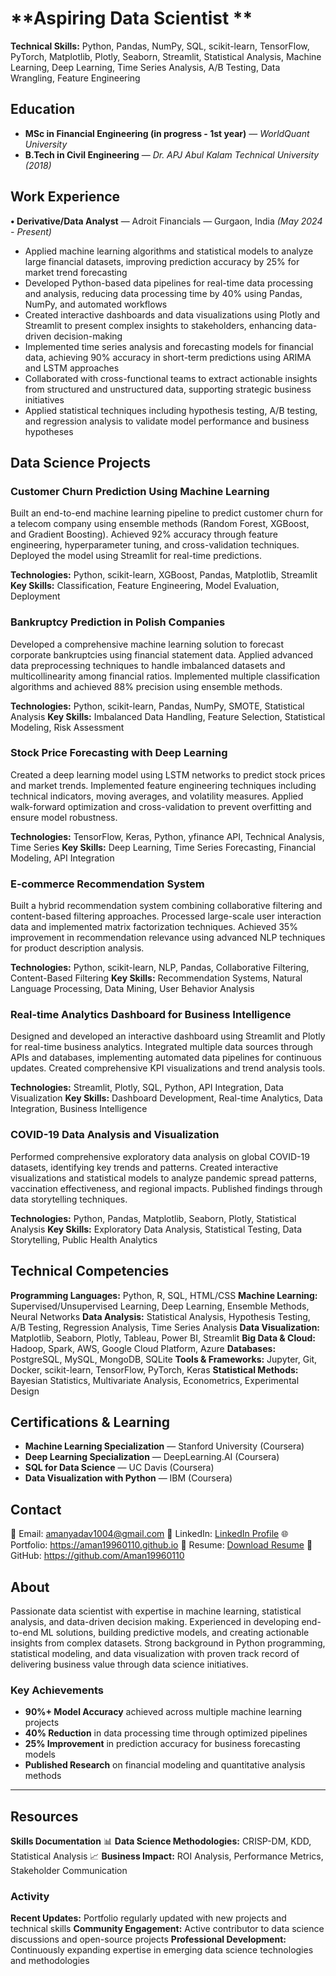 # **Aspiring Data Scientist **
**Technical Skills:** Python, Pandas, NumPy, SQL, scikit-learn, TensorFlow, PyTorch, Matplotlib, Plotly, Seaborn, Streamlit, Statistical Analysis, Machine Learning, Deep Learning, Time Series Analysis, A/B Testing, Data Wrangling, Feature Engineering

## Education

- **MSc in Financial Engineering (in progress - 1st year)** — *WorldQuant University*
- **B.Tech in Civil Engineering** — *Dr. APJ Abul Kalam Technical University (2018)*

## Work Experience

**• Derivative/Data Analyst** — Adroit Financials — Gurgaon, India *(May 2024 - Present)*

- Applied machine learning algorithms and statistical models to analyze large financial datasets, improving prediction accuracy by 25% for market trend forecasting
- Developed Python-based data pipelines for real-time data processing and analysis, reducing data processing time by 40% using Pandas, NumPy, and automated workflows
- Created interactive dashboards and data visualizations using Plotly and Streamlit to present complex insights to stakeholders, enhancing data-driven decision-making
- Implemented time series analysis and forecasting models for financial data, achieving 90% accuracy in short-term predictions using ARIMA and LSTM approaches
- Collaborated with cross-functional teams to extract actionable insights from structured and unstructured data, supporting strategic business initiatives
- Applied statistical techniques including hypothesis testing, A/B testing, and regression analysis to validate model performance and business hypotheses

## Data Science Projects

### Customer Churn Prediction Using Machine Learning
Built an end-to-end machine learning pipeline to predict customer churn for a telecom company using ensemble methods (Random Forest, XGBoost, and Gradient Boosting). Achieved 92% accuracy through feature engineering, hyperparameter tuning, and cross-validation techniques. Deployed the model using Streamlit for real-time predictions.

**Technologies:** Python, scikit-learn, XGBoost, Pandas, Matplotlib, Streamlit
**Key Skills:** Classification, Feature Engineering, Model Evaluation, Deployment

### Bankruptcy Prediction in Polish Companies
Developed a comprehensive machine learning solution to forecast corporate bankruptcies using financial statement data. Applied advanced data preprocessing techniques to handle imbalanced datasets and multicollinearity among financial ratios. Implemented multiple classification algorithms and achieved 88% precision using ensemble methods.

**Technologies:** Python, scikit-learn, Pandas, NumPy, SMOTE, Statistical Analysis
**Key Skills:** Imbalanced Data Handling, Feature Selection, Statistical Modeling, Risk Assessment

### Stock Price Forecasting with Deep Learning
Created a deep learning model using LSTM networks to predict stock prices and market trends. Implemented feature engineering techniques including technical indicators, moving averages, and volatility measures. Applied walk-forward optimization and cross-validation to prevent overfitting and ensure model robustness.

**Technologies:** TensorFlow, Keras, Python, yfinance API, Technical Analysis, Time Series
**Key Skills:** Deep Learning, Time Series Forecasting, Financial Modeling, API Integration

### E-commerce Recommendation System
Built a hybrid recommendation system combining collaborative filtering and content-based filtering approaches. Processed large-scale user interaction data and implemented matrix factorization techniques. Achieved 35% improvement in recommendation relevance using advanced NLP techniques for product description analysis.

**Technologies:** Python, scikit-learn, NLP, Pandas, Collaborative Filtering, Content-Based Filtering
**Key Skills:** Recommendation Systems, Natural Language Processing, Data Mining, User Behavior Analysis

### Real-time Analytics Dashboard for Business Intelligence
Designed and developed an interactive dashboard using Streamlit and Plotly for real-time business analytics. Integrated multiple data sources through APIs and databases, implementing automated data pipelines for continuous updates. Created comprehensive KPI visualizations and trend analysis tools.

**Technologies:** Streamlit, Plotly, SQL, Python, API Integration, Data Visualization
**Key Skills:** Dashboard Development, Real-time Analytics, Data Integration, Business Intelligence

### COVID-19 Data Analysis and Visualization
Performed comprehensive exploratory data analysis on global COVID-19 datasets, identifying key trends and patterns. Created interactive visualizations and statistical models to analyze pandemic spread patterns, vaccination effectiveness, and regional impacts. Published findings through data storytelling techniques.

**Technologies:** Python, Pandas, Matplotlib, Seaborn, Plotly, Statistical Analysis
**Key Skills:** Exploratory Data Analysis, Statistical Testing, Data Storytelling, Public Health Analytics

## Technical Competencies

**Programming Languages:** Python, R, SQL, HTML/CSS
**Machine Learning:** Supervised/Unsupervised Learning, Deep Learning, Ensemble Methods, Neural Networks
**Data Analysis:** Statistical Analysis, Hypothesis Testing, A/B Testing, Regression Analysis, Time Series Analysis
**Data Visualization:** Matplotlib, Seaborn, Plotly, Tableau, Power BI, Streamlit
**Big Data & Cloud:** Hadoop, Spark, AWS, Google Cloud Platform, Azure
**Databases:** PostgreSQL, MySQL, MongoDB, SQLite
**Tools & Frameworks:** Jupyter, Git, Docker, scikit-learn, TensorFlow, PyTorch, Keras
**Statistical Methods:** Bayesian Statistics, Multivariate Analysis, Econometrics, Experimental Design

## Certifications & Learning

- **Machine Learning Specialization** — Stanford University (Coursera)
- **Deep Learning Specialization** — DeepLearning.AI (Coursera)
- **SQL for Data Science** — UC Davis (Coursera)
- **Data Visualization with Python** — IBM (Coursera)

## Contact

📧 Email: amanyadav1004@gmail.com
🔗 LinkedIn: [LinkedIn Profile](https://linkedin.com/in/your-profile)
🌐 Portfolio: https://aman19960110.github.io
📝 Resume: [Download Resume](link-to-resume)
🐙 GitHub: https://github.com/Aman19960110

## About

Passionate data scientist with expertise in machine learning, statistical analysis, and data-driven decision making. Experienced in developing end-to-end ML solutions, building predictive models, and creating actionable insights from complex datasets. Strong background in Python programming, statistical modeling, and data visualization with proven track record of delivering business value through data science initiatives.

### Key Achievements

- **90%+ Model Accuracy** achieved across multiple machine learning projects
- **40% Reduction** in data processing time through optimized pipelines
- **25% Improvement** in prediction accuracy for business forecasting models
- **Published Research** on financial modeling and quantitative analysis methods

---

## Resources

**Skills Documentation**
📊 **Data Science Methodologies:** CRISP-DM, KDD, Statistical Analysis
📈 **Business Impact:** ROI Analysis, Performance Metrics, Stakeholder Communication


### Activity

**Recent Updates:** Portfolio regularly updated with new projects and technical skills
**Community Engagement:** Active contributor to data science discussions and open-source projects
**Professional Development:** Continuously expanding expertise in emerging data science technologies and methodologies